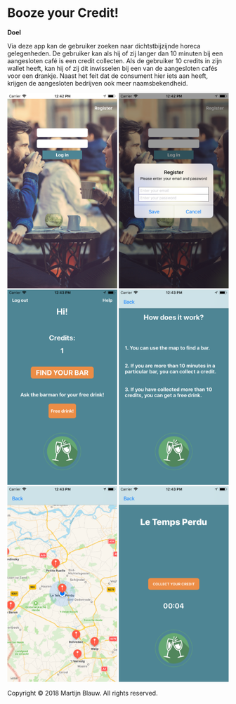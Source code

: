 # Booze your Credit!

**Doel**

Via deze app kan de gebruiker zoeken naar dichtstbijzijnde horeca gelegenheden. De gebruiker kan als hij of zij langer dan 10 minuten bij een aangesloten café is een credit collecten. Als de gebruiker 10 credits in zijn wallet heeft, kan hij of zij dit inwisselen bij een van de aangesloten cafés voor een drankje. Naast het feit dat de consument hier iets aan heeft, krijgen de aangesloten bedrijven ook meer naamsbekendheid.


<img src="https://raw.githubusercontent.com/MartijnBlauw/Project/master/doc/Login.png" width="250">   <img src="https://raw.githubusercontent.com/MartijnBlauw/Project/master/doc/Register.png" width="250">   <img src="https://raw.githubusercontent.com/MartijnBlauw/Project/master/doc/Index.png" width="250">
<img src="https://raw.githubusercontent.com/MartijnBlauw/Project/master/doc/Help.png" width="250">   <img src="https://raw.githubusercontent.com/MartijnBlauw/Project/master/doc/Map.png" width="250">   <img src="https://raw.githubusercontent.com/MartijnBlauw/Project/master/doc/Collect.png" width="250">

Copyright © 2018 Martijn Blauw. All rights reserved.
